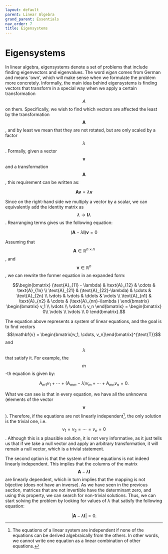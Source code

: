 ```yaml
---
layout: default
parent: Linear Algebra
grand_parent: Essentials
nav_order: 7
title: Eigensystems
---
```


# Eigensystems


In linear algebra, eigensystems denote a set of problems that include finding eigenvectors and eigenvalues. 
The word _eigen_ comes from German and means 'own', which will make sense when we formulate the problem more concretely. 
Informally, the main idea behind eigensystems is finding vectors that transform in a special way when we apply a certain 
transformation $$A$$ on them. Specifically, we wish to find which vectors are affected the least by the transformation 
$$\mathbf{A}$$, and by least we mean that they are not rotated, but are only scaled by a factor $$\lambda$$. 
Formally, given a vector $$\mathbf{v}$$ and a transformation $$\mathbf{A}$$, this requirement can be written as:

$$\mathbf{A}\mathbf{v} = \lambda \mathbf{v}$$

Since on the right-hand side we multiply a vector by a scalar, we can equivalently add the identity matrix as 
$$\lambda \rightarrow \mathbf{I}\lambda$$. Rearranging terms gives us the following equation:

$$\left( \mathbf{A} -\lambda \mathbf{I}\right)\mathbf{v} = 0$$

Assuming that $$\mathbf{A}\in \mathbb{R}^{n\times n}$$, and $$\mathbf{v}\in \mathbb{R}^n$$, we can rewrite the former 
equation in an expanded form:


$$\begin{bmatrix}
   (\text{A}_{11} - \lambda) & \text{A}_{12} & \cdots & \text{A}_{1n} \\
   \text{A}_{21} & (\text{A}_{22}-\lambda) & \cdots & \text{A}_{2n} \\
   \vdots  & \vdots  & \ddots & \vdots  \\
   \text{A}_{n1} & \text{A}_{n2} & \cdots & (\text{A}_{nn}-\lambda )
 \end{bmatrix}
  \begin{bmatrix}
 v_1 \\
 \vdots \\
 \vdots \\
 v_n
 \end{bmatrix} =   \begin{bmatrix}
 0\\
 \vdots \\
 \vdots \\
 0
 \end{bmatrix}.$$

The equation above represents a system of linear equations, and the goal is to find vectors $$\mathbf{v} = \begin{bmatrix}v_1, \cdots, v_n]\end{bmatrix}^{\text{T}}$$ 
and $$\lambda$$ that satisfy it. For example, the $$m$$-th equation is given by:

$$\text{A}_{m1} v_1 + \cdots + \left(\text{A}_{mm}-\lambda\right) v_m + \cdots + \text{A}_{mn}v_n = 0.$$

What we can see is that in every equation, we have all the unknowns (elements of the vector $$\mathbf{v}$$). 
Therefore, if the equations are not linearly independent[^1], the only solution is the trivial one, i.e. 
$$v_1 = v_2 = \cdots = v_n = 0$$. Although this is a plausible solution, it is not very informative, 
as it just tells us that if we take a null vector and apply an arbitrary transformation, it will remain a null vector, 
which is a trivial statement. 

The second option is that the system of linear equations is not indeed linearly independent. This implies that the 
columns of the matrix $$\mathbf{A} -\lambda \mathbf{I}$$ are linearly dependent, which in turn implies that the mapping 
is not bijective (does not have an inverse). As we have seen in the previous section, matrices that are not invertible 
have the determinant zero, and using this property, we can search for non-trivial solutions. Thus, we can start solving 
the problem by looking for values of $\lambda$ that satisfy the following equation:

$$\left| \mathbf{A} -\lambda \mathbf{I}\right| = 0.$$

[^1]: The equations of a linear system are independent if none of the equations can be derived algebraically from the others. In other words, we cannot write one equation as a linear combination of other equations.